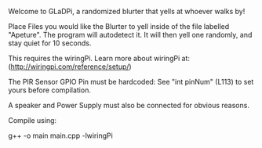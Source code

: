 Welcome to GLaDPi, a randomized blurter that 
yells at whoever walks by!

Place Files you would like the Blurter to yell
inside of the file labelled "Apeture". The program will autodetect it.
It will then yell one randomly, and stay quiet for 10 seconds.


This requires the wiringPi. Learn more 
about wiringPi at: (http://wiringpi.com/reference/setup/)

The PIR Sensor GPIO Pin must be hardcoded:
See "int pinNum" (L113) to set yours before 
compilation. 


A speaker and Power Supply must also 
be connected for obvious reasons. 


Compile using:

g++ -o main main.cpp -lwiringPi
